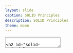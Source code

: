 ```yaml
---
layout: slide
caption: SOLID Principles 
description: SOLID Principles
theme: moon
---
```


<section data-markdown data-separator="===" data-separator-vertical="^---$">
  <textarea data-template>

## SOLID Principles

===
### Principles

|       |                       |
|-------|-----------------------|
| **S** | Single Responsibility |
| **O** | Open-Closed (OCP)     |
| **L** | Liskov Substitutions  |
| **I** | Interface Segregation |
| **D** | Dependency Inversion  |

===
### Single Responsibility

- A class should only have one responsibility
  - Only one reason to change
- Advantages
  - Testing - fewer test cases
  - Lower Coupling - fewer dependencies

===
### Open-Closed

- Classes
  - Open for extension
  - Closed for modification
- Stop ourselves from modifying existing code 
  - => fewer bugs

===
### Liskov Substitutions

<table><tr>
<td>
If class <code>Child</code> is a subtype of class <code>Parent</code>, it should be possible to replace <code>Parent</code>
with any <code>Child</code> without disrupting the behavior of the program.
</td>
<td>
  <img width="1500" src="/assets/images/slides/solid/liskov-class-diagram.png"/>
</td>
</tr></table>

===
### Interface Segregation

- Larger interfaces should be split into smaller ones
  - Implementing classes only need to be concerned about the methods that are of interest to them

===
### Dependency Inversion

The principle of dependency inversion refers to the decoupling of software modules. This way, instead of high-level modules depending on low-level modules, both will depend on abstractions.

  </textarea>
</section>